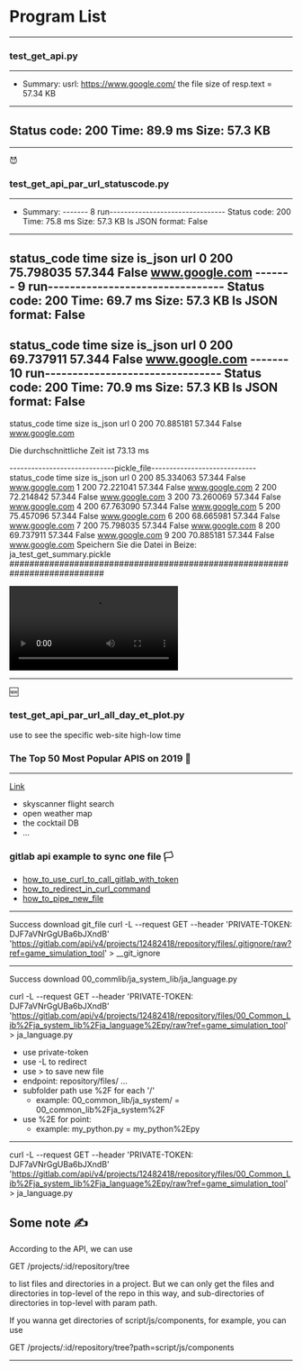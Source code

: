 #  Program List
---

### test_get_api.py
---
- Summary: 
usrl:
https://www.google.com/
the file size of resp.text =  57.34 KB 
-----------------
Status code:         200
Time:                89.9 ms
Size:                57.3 KB
------------------

---

😈
### test_get_api_par_url_statuscode.py

---
- Summary:
-------  8 run--------------------------------
Status code:         200
Time:                75.8 ms
Size:                57.3 KB
Is JSON format:      False 
-----------------------------------------------
   status_code       time    size  is_json             url
0          200  75.798035  57.344    False  www.google.com
-------  9 run--------------------------------
Status code:         200
Time:                69.7 ms
Size:                57.3 KB
Is JSON format:      False 
-----------------------------------------------
   status_code       time    size  is_json             url
0          200  69.737911  57.344    False  www.google.com
------- 10 run--------------------------------
Status code:         200
Time:                70.9 ms
Size:                57.3 KB
Is JSON format:      False 
-----------------------------------------------
   status_code       time    size  is_json             url
0          200  70.885181  57.344    False  www.google.com



Die durchschnittliche Zeit ist
 73.13 ms

-----------------------------pickle_file-----------------------------
  status_code       time    size is_json             url
0         200  85.334063  57.344   False  www.google.com
1         200  72.221041  57.344   False  www.google.com
2         200  72.214842  57.344   False  www.google.com
3         200  73.260069  57.344   False  www.google.com
4         200  67.763090  57.344   False  www.google.com
5         200  75.457096  57.344   False  www.google.com
6         200  68.665981  57.344   False  www.google.com
7         200  75.798035  57.344   False  www.google.com
8         200  69.737911  57.344   False  www.google.com
9         200  70.885181  57.344   False  www.google.com
Speichern Sie die Datei in Beize: ja_test_get_summary.pickle
###########################################################################


![Demo](demo/ja_test_get_api_demo.mp4)

---

🆕
### test_get_api_par_url_all_day_et_plot.py
use to see the specific web-site high-low time








### The Top 50 Most Popular APIS on 2019 🐸
---
[Link](https://rapidapi.com/blog/most-popular-api/#skyscanner-flight-search)

- skyscanner flight search
- open weather map
- the cocktail DB
- ...















### gitlab api example to sync one file  🏳️

- [how_to_use_curl_to_call_gitlab_with_token](https://docs.gitlab.com/ee/api/repository_files.html)
- [how_to_redirect_in_curl_command](https://stackoverflow.com/questions/5746325/how-do-i-download-a-tarball-from-github-using-curl)
- [how_to_pipe_new_file](https://askubuntu.com/questions/420981/how-do-i-save-terminal-output-to-a-file)
---

Success download git_file
curl -L --request GET --header 'PRIVATE-TOKEN: DJF7aVNrGgUBa6bJXndB' 'https://gitlab.com/api/v4/projects/12482418/repository/files/.gitignore/raw?ref=game_simulation_tool' >  __git_ignore


---

Success download 00_commlib/ja_system_lib/ja_language.py

curl -L --request GET --header 'PRIVATE-TOKEN: DJF7aVNrGgUBa6bJXndB' 'https://gitlab.com/api/v4/projects/12482418/repository/files/00_Common_Lib%2Fja_system_lib%2Fja_language%2Epy/raw?ref=game_simulation_tool' > ja_language.py

- use private-token
- use -L to redirect
- use > to save new file
- endpoint:   repository/files/ ... 
- subfolder path use  %2F for each '/' 
    - example:  00_common_lib/ja_system/   = 00_common_lib%2Fja_system%2F
- use %2E for point:  
    - example:  my_python.py  = my_python%2Epy

---
curl -L --request GET --header 'PRIVATE-TOKEN: DJF7aVNrGgUBa6bJXndB' 'https://gitlab.com/api/v4/projects/12482418/repository/files/00_Common_Lib%2Fja_system_lib%2Fja_language%2Epy/raw?ref=game_simulation_tool' > ja_language.py





Some note ✍️
---

According to the API, we can use

GET /projects/:id/repository/tree

to list files and directories in a project. But we can only get the files and directories in top-level of the repo in this way, and sub-directories of directories in top-level with param path.

If you wanna get directories of script/js/components, for example, you can use

GET /projects/:id/repository/tree?path=script/js/components

---
